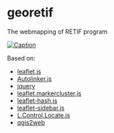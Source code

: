 # georetif
The webmapping of RETIF program

[![Caption](https://georetif.inha.fr/images/icons-128.png)](https://georetif.inha.fr/)

Based on: 
* [leaflet.js](https://github.com/Leaflet/Leaflet)
* [Autolinker.js](https://github.com/gregjacobs/Autolinker.js/)
* [jquery](https://github.com/jquery/jquery)
* [leaflet.markercluster.js](https://github.com/Leaflet/Leaflet.markercluster)
* [leaflet-hash.js](https://github.com/mlevans/leaflet-hash)
* [leaflet-sidebar.js](https://github.com/Turbo87/sidebar-v2)
* [L.Control.Locate.js](https://github.com/domoritz/leaflet-locatecontrol)
* [qgis2web](https://github.com/tomchadwin/qgis2web)
